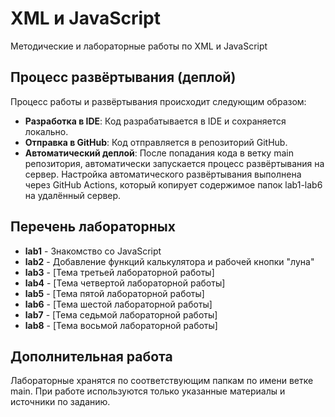 # XML и JavaScript

Методические и лабораторные работы по XML и JavaScript

## Процесс развёртывания (деплой)

Процесс работы и развёртывания происходит следующим образом:
- **Разработка в IDE**: Код разрабатывается в IDE и сохраняется локально.
- **Отправка в GitHub**: Код отправляется в репозиторий GitHub.
- **Автоматический деплой**: После попадания кода в ветку main репозитория, автоматически запускается процесс развёртывания на сервер.
Настройка автоматического развёртывания выполнена через GitHub Actions, который копирует содержимое папок lab1-lab6 на удалённый сервер.

## Перечень лабораторных
- **lab1** - Знакомство со JavaScript
- **lab2** - Добавление функций калькулятора и рабочей кнопки "луна"
- **lab3** - [Тема третьей лабораторной работы]
- **lab4** - [Тема четвертой лабораторной работы]
- **lab5** - [Тема пятой лабораторной работы]
- **lab6** - [Тема шестой лабораторной работы]
- **lab7** - [Тема седьмой лабораторной работы]
- **lab8** - [Тема восьмой лабораторной работы]

## Дополнительная работа
Лабораторные хранятся по соответствующим папкам по имени ветке main.
При работе используются только указанные материалы и источники по заданию.

